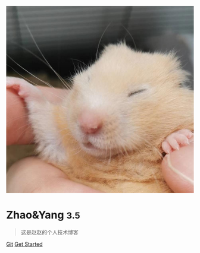 <!-- _coverpage.md -->

![logo](songlin.png)

# Zhao&Yang <small>3.5</small>

> 这是赵赵的个人技术博客



[Git](https://github.com/docsifyjs/docsify/)
[Get Started](Readme.md)
